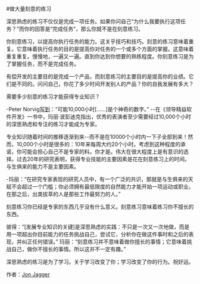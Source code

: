 #做大量刻意的练习

深思熟虑的练习不仅仅是完成一项任务。如果你问自己“为什么我要执行这项任务？”而你的回答是“完成任务”，那么你就不是在刻意练习。

你刻意练习，以提高你执行任务的能力。这关乎技巧和技巧。刻意的练习意味着重复。它意味着执行任务的目的是提高你对任务的一个或多个方面的掌握。这意味着重复重复。慢慢地，一遍又一遍。直到你达到你想要的熟练程度。你刻意练习是为了掌握任务，而不是完成任务。

有偿开发的主要目的是完成一个产品，而刻意练习的主要目的是提高你的业绩。它们是不同的。问问自己，你花了多少时间开发别人的产品？你的自我发展有多大？

需要多少刻意的练习才能获得专业知识？

-Peter Norvig[写到](http://norvig.com/21-days.html)：“可能10,000小时[……]是个神奇的数字。”
--在《领导精益软件开发》一书中，玛丽·波彭迪克指出，优秀的表演者至少需要经过10,000个小时的深思熟虑和专注的练习才能成为专家。

专业知识随着时间的推移逐渐到来--而不是在10000个小时内一下子全部到来！然而，10,000个小时是很多的：10年来每周大约20个小时。考虑到这种程度的承诺，你可能会担心自己不是专家的料。你才是。伟大在很大程度上是有意识的选择。过去20年的研究表明，获得专业技能的主要因素是花在刻意练习上的时间。与生俱来的能力不是主要因素。

-玛丽：“在研究专家表现的研究人员中，有一个广泛的共识，那就是与生俱来的天赋不会超过一个门槛；你必须拥有最低限度的自然能力才能开始一项运动或职业。在那之后，出类拔萃的人是那些工作最努力的人。”

刻意练习你已经是专家的东西几乎没有什么意义。刻意练习意味着练习你不擅长的东西。

彼得：“[发展专业知识的关键]是深思熟虑的实践：不只是一次又一次地做，而是用一项超出你目前能力的任务挑战自己，尝试它，分析你在做这件事时和之后的表现，并纠正任何错误。”
玛丽：“刻意练习并不意味着做你擅长的事情；它意味着挑战自己，做你不擅长的事情。所以这并不一定有趣。”

深思熟虑的练习是为了学习。关于学习改变了你；学习改变了你的行为。祝好运。

作者：[Jon Jagger](http://programmer.97things.oreilly.com/wiki/index.php/Jon_Jagger)